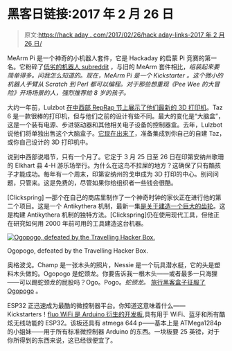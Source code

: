# 黑客日链接:2017 年 2 月 26 日

> 原文:[https://hack aday . com/2017/02/26/hack aday-links-2017 年 2 月 26 日/](https://hackaday.com/2017/02/26/hackaday-links-february-26-2017/)

MeArm Pi 是一个神奇的小机器人套件，它是 Hackaday 的启蒙 Pi 竞赛的第一名。它粉碎了[低劣的机器人 subreddit](https://www.reddit.com/r/shittyrobots/comments/5u16ou/shitty_robot_75_professional_soldering_robot_100/) ，与旧的 MeArm 套件相比，*组装起来要简单得多。问我怎么知道的。现在，MeArm Pi 是一个 Kickstarter 。这个微小的机器人手臂从 Scratch 到 Perl 都可以编程。对于那些想重现《Pee Wee 的大冒险》开场场景的人，强烈推荐给 8 岁的孩子。*

大约一年前，Lulzbot [在中西部 RepRap 节上展示了他们最新的 3D 打印机](http://hackaday.com/2016/03/19/mrrf-3d-printing-spectacular/)。Taz 6 是一款很棒的打印机，但与他们之前的设计有些不同。最大的变化是“大脑盒”，这是一个装有电源、步进驱动器和其他相关电子设备的控制器盒。去年，Lulzbot 说他们将单独出售这个大脑盒子。[它现在出来了](https://www.lulzbot.com/store/parts/taz-6-controller-box)，准备集成到你自己的自建 Taz，或你自己设计的 3D 打印机中。

说到中西部说唱节，只有一个月了。它定于 3 月 25 日至 26 日在印第安纳州歌珊的 Elkhart 县 4-H 游乐场举行。为什么在这鸟不拉屎的地方？这确保了只有酷孩子才能成功。每年有一个周末，印第安纳州的戈申成为 3D 打印的中心。别问问题，只管来。这是免费的，尽管如果你给组织者一些钱会很酷。

[Clickspring] —那个在自己的商店里制作了一个神奇时钟的家伙正在进行他的第二个项目。这是一个 Antikythera 机制，最新一集[是关于建造一个巨大的齿轮](https://www.youtube.com/watch?v=eb9J5a5eaWs)。这是构建 Antikythera 机制的独特方法。[Clickspring]仍在使用现代工具，但他正在研究如何用 2000 年前可用的工具建造这台机器。

[![Ogopogo, defeated by the Travelling Hacker Box.](../Images/7caf7ff604af1f77e6f0973cea41cca1.png)](https://hackaday.com/wp-content/uploads/2017/02/thebox.jpg)

Ogopogo, defeated by the Travelling Hacker Box.

奥格波戈。Champ 是一张木头的照片，Nessie 是一个玩具潜水艇，它的头是塑料木头做的。Ogopogo 是蛇颈龙。你要告诉我一根木头——或者最多一只海狸——可以踢蛇颈龙的屁股吗？Ogo。Pogo。*蛇颈龙。* [旅行黑客盒子征服了 Ogopogo](https://hackaday.io/project/7373-travelling-hacker-box/log/53860-next-stop) 。

ESP32 正迅速成为最酷的微控制器平台。你知道这意味着什么——Kickstarters！[fluo WiFi 是 Arduino 衍生的开发板](https://www.kickstarter.com/projects/1163604493/fluowifitm-iot-board-with-wifi-and-ble-arduino-pro/#),具有用于 WiFi、蓝牙和所有酷炫无线功能的 ESP32。该板还具有 atmega 644 p——基本上是 ATMega1284p 的小姐妹——用于所有标准微控制器 Arduino 的东西。一块板要 25 英镑，对于你所得到的东西来说，这已经很便宜了。